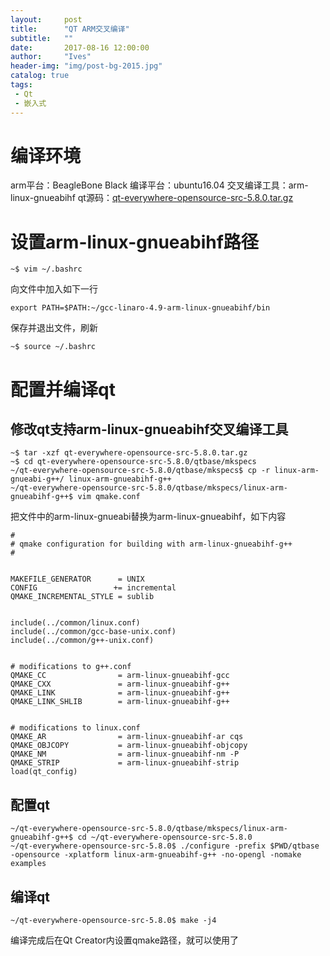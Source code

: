```yaml
---
layout:     post
title:      "QT ARM交叉编译"
subtitle:   ""
date:       2017-08-16 12:00:00
author:     "Ives"
header-img: "img/post-bg-2015.jpg"
catalog: true
tags:
 - Qt
 - 嵌入式
---
```


# 编译环境
arm平台：BeagleBone Black
编译平台：ubuntu16.04
交叉编译工具：arm-linux-gnueabihf
qt源码：[qt-everywhere-opensource-src-5.8.0.tar.gz](http://download.qt.io/official_releases/qt/5.8/5.8.0/single/qt-everywhere-opensource-src-5.8.0.tar.gz "qt-everywhere-opensource-src-5.8.0.tar.gz")
# 设置arm-linux-gnueabihf路径
```shell
~$ vim ~/.bashrc
```
向文件中加入如下一行
```shell
export PATH=$PATH:~/gcc-linaro-4.9-arm-linux-gnueabihf/bin
```
保存并退出文件，刷新
```shell
~$ source ~/.bashrc
```
# 配置并编译qt

## 修改qt支持arm-linux-gnueabihf交叉编译工具
```shell
~$ tar -xzf qt-everywhere-opensource-src-5.8.0.tar.gz 
~$ cd qt-everywhere-opensource-src-5.8.0/qtbase/mkspecs
~/qt-everywhere-opensource-src-5.8.0/qtbase/mkspecs$ cp -r linux-arm-gnueabi-g++/ linux-arm-gnueabihf-g++
~/qt-everywhere-opensource-src-5.8.0/qtbase/mkspecs/linux-arm-gnueabihf-g++$ vim qmake.conf
```
把文件中的arm-linux-gnueabi替换为arm-linux-gnueabihf，如下内容
```shell
#
# qmake configuration for building with arm-linux-gnueabihf-g++
#


MAKEFILE_GENERATOR      = UNIX
CONFIG                 += incremental
QMAKE_INCREMENTAL_STYLE = sublib


include(../common/linux.conf)
include(../common/gcc-base-unix.conf)
include(../common/g++-unix.conf)


# modifications to g++.conf
QMAKE_CC                = arm-linux-gnueabihf-gcc
QMAKE_CXX               = arm-linux-gnueabihf-g++
QMAKE_LINK              = arm-linux-gnueabihf-g++
QMAKE_LINK_SHLIB        = arm-linux-gnueabihf-g++


# modifications to linux.conf
QMAKE_AR                = arm-linux-gnueabihf-ar cqs
QMAKE_OBJCOPY           = arm-linux-gnueabihf-objcopy
QMAKE_NM                = arm-linux-gnueabihf-nm -P
QMAKE_STRIP             = arm-linux-gnueabihf-strip
load(qt_config)
```
## 配置qt
```shell
~/qt-everywhere-opensource-src-5.8.0/qtbase/mkspecs/linux-arm-gnueabihf-g++$ cd ~/qt-everywhere-opensource-src-5.8.0
~/qt-everywhere-opensource-src-5.8.0$ ./configure -prefix $PWD/qtbase -opensource -xplatform linux-arm-gnueabihf-g++ -no-opengl -nomake examples
```
## 编译qt
```shell
~/qt-everywhere-opensource-src-5.8.0$ make -j4
```
编译完成后在Qt Creator内设置qmake路径，就可以使用了